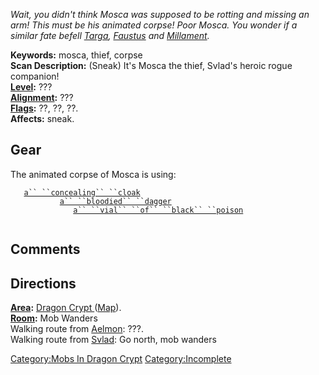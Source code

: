*Wait, you didn't think Mosca was supposed to be rotting and missing an
arm! This must be his animated corpse! Poor Mosca. You wonder if a
similar fate befell [Targa](Animated_Corpse_Of_Targa.md "wikilink"),
[Faustus](Animated_Lich,_Faustus.md "wikilink") and
[Millament](Millament_The_Mad_Necromancer.md "wikilink").*

**Keywords:** mosca, thief, corpse  
**Scan Description:** (Sneak) It's Mosca the thief, Svlad's heroic rogue
companion!  
**[Level](Level.md "wikilink"):** ???  
**[Alignment](Alignment.md "wikilink"):** ???  
**[Flags](:Category:_Mob_Types.md "wikilink"):** ??, ??, ??.  
**Affects:** sneak.  

## Gear

The animated corpse of Mosca is using:

<worn about body>`   `[`a`` ``concealing`` ``cloak`](Concealing_Cloak.md "wikilink")` `  
<wielded>`           `[`a`` ``bloodied`` ``dagger`](Bloodied_Dagger.md "wikilink")  
<held>`              `[`a`` ``vial`` ``of`` ``black`` ``poison`](Vial_Of_Black_Poison.md "wikilink")`     `  
`    `

## Comments

## Directions

**[Area](:Category:_Areas.md "wikilink"):** [ Dragon Crypt
](:Category:_Dragon_Crypt.md "wikilink")
([Map](Dragon_Crypt_Map.md "wikilink")).  
**[Room](:Category:_Rooms.md "wikilink"):** Mob Wanders  
Walking route from [Aelmon](Aelmon.md "wikilink"): ???.  
Walking route from [Svlad](Svlad_The_Very_Burly.md "wikilink"): Go
north, mob wanders  

[Category:Mobs In Dragon
Crypt](Category:Mobs_In_Dragon_Crypt "wikilink")
[Category:Incomplete](Category:Incomplete "wikilink")
